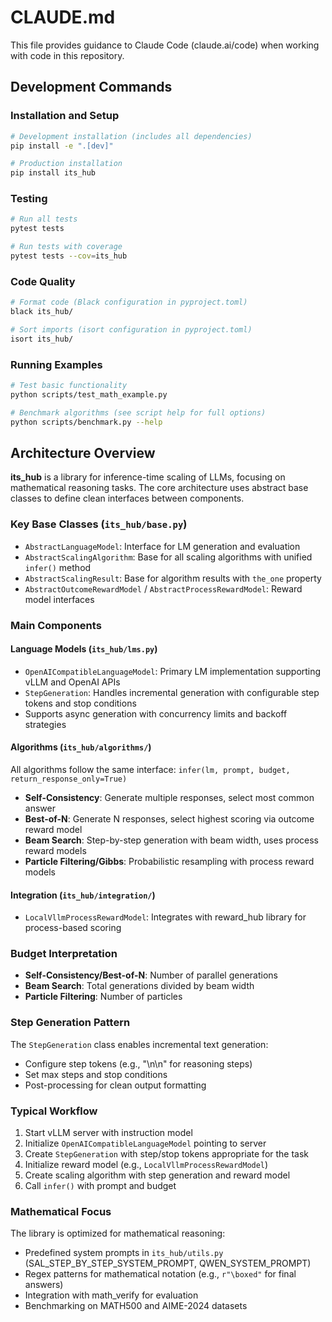 # CLAUDE.md

This file provides guidance to Claude Code (claude.ai/code) when working with code in this repository.

## Development Commands

### Installation and Setup
```bash
# Development installation (includes all dependencies)
pip install -e ".[dev]"

# Production installation
pip install its_hub
```

### Testing
```bash
# Run all tests
pytest tests

# Run tests with coverage
pytest tests --cov=its_hub
```

### Code Quality
```bash
# Format code (Black configuration in pyproject.toml)
black its_hub/

# Sort imports (isort configuration in pyproject.toml)  
isort its_hub/
```

### Running Examples
```bash
# Test basic functionality
python scripts/test_math_example.py

# Benchmark algorithms (see script help for full options)
python scripts/benchmark.py --help
```

## Architecture Overview

**its_hub** is a library for inference-time scaling of LLMs, focusing on mathematical reasoning tasks. The core architecture uses abstract base classes to define clean interfaces between components.

### Key Base Classes (`its_hub/base.py`)
- `AbstractLanguageModel`: Interface for LM generation and evaluation
- `AbstractScalingAlgorithm`: Base for all scaling algorithms with unified `infer()` method
- `AbstractScalingResult`: Base for algorithm results with `the_one` property
- `AbstractOutcomeRewardModel` / `AbstractProcessRewardModel`: Reward model interfaces

### Main Components

#### Language Models (`its_hub/lms.py`)
- `OpenAICompatibleLanguageModel`: Primary LM implementation supporting vLLM and OpenAI APIs
- `StepGeneration`: Handles incremental generation with configurable step tokens and stop conditions
- Supports async generation with concurrency limits and backoff strategies

#### Algorithms (`its_hub/algorithms/`)
All algorithms follow the same interface: `infer(lm, prompt, budget, return_response_only=True)`

- **Self-Consistency**: Generate multiple responses, select most common answer
- **Best-of-N**: Generate N responses, select highest scoring via outcome reward model  
- **Beam Search**: Step-by-step generation with beam width, uses process reward models
- **Particle Filtering/Gibbs**: Probabilistic resampling with process reward models

#### Integration (`its_hub/integration/`)
- `LocalVllmProcessRewardModel`: Integrates with reward_hub library for process-based scoring

### Budget Interpretation
- **Self-Consistency/Best-of-N**: Number of parallel generations
- **Beam Search**: Total generations divided by beam width  
- **Particle Filtering**: Number of particles

### Step Generation Pattern
The `StepGeneration` class enables incremental text generation:
- Configure step tokens (e.g., "\n\n" for reasoning steps)
- Set max steps and stop conditions
- Post-processing for clean output formatting

### Typical Workflow
1. Start vLLM server with instruction model
2. Initialize `OpenAICompatibleLanguageModel` pointing to server
3. Create `StepGeneration` with step/stop tokens appropriate for the task
4. Initialize reward model (e.g., `LocalVllmProcessRewardModel`)
5. Create scaling algorithm with step generation and reward model
6. Call `infer()` with prompt and budget

### Mathematical Focus
The library is optimized for mathematical reasoning:
- Predefined system prompts in `its_hub/utils.py` (SAL_STEP_BY_STEP_SYSTEM_PROMPT, QWEN_SYSTEM_PROMPT)
- Regex patterns for mathematical notation (e.g., `r"\boxed"` for final answers)
- Integration with math_verify for evaluation
- Benchmarking on MATH500 and AIME-2024 datasets